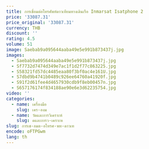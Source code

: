 ```yaml
---
title: การเชื่อมต่อโทรศัพท์ดาวเทียมทางเดินเรือ Inmarsat Isatphone 2
price: '33087.31'
price_original: '33087.31'
currency: THB
discount: ''
rating: 4.5
volume: 51
image: Saebab9a095644aaba49e5e991b873437j.jpg
images:
  - Saebab9a095644aaba49e5e991b873437j.jpg
  - Sf7732d7474d349e7ac1f1d2f77c863225.jpg
  - S58321fd57dc4485eaa80f3bf0ac4e161U.jpg
  - S7dbd9b4741b0489c926ee64760a41920f.jpg
  - S91f2d61fee4d4657930cdb9f8eb00457n.jpg
  - S657176174f834188ae90e6e3d62235754.jpg
video: ''
categories:
  - name: เครื่องมือ
    slug: เคร-องม
  - name: วัดและการวิเคราะห์
    slug: ดและการว-เคราะห
slug: การเช-อมต-อโทรศ-พท-ดาวเท
encode: oFTPGwm
lang: th
---
```

  